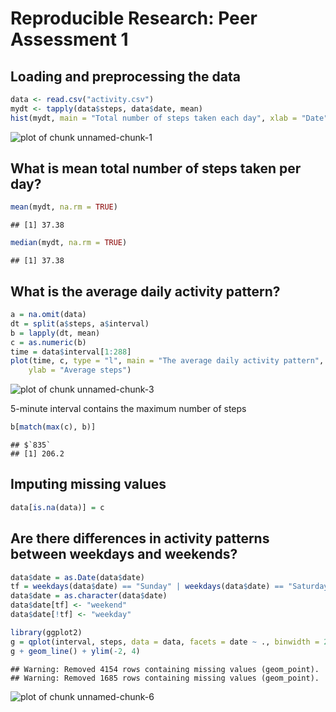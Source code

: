 # Reproducible Research: Peer Assessment 1


## Loading and preprocessing the data

```r
data <- read.csv("activity.csv")
mydt <- tapply(data$steps, data$date, mean)
hist(mydt, main = "Total number of steps taken each day", xlab = "Date", ylab = "Steps")
```

![plot of chunk unnamed-chunk-1](figure/unnamed-chunk-1.png) 


## What is mean total number of steps taken per day?

```r
mean(mydt, na.rm = TRUE)
```

```
## [1] 37.38
```

```r
median(mydt, na.rm = TRUE)
```

```
## [1] 37.38
```


## What is the average daily activity pattern?

```r
a = na.omit(data)
dt = split(a$steps, a$interval)
b = lapply(dt, mean)
c = as.numeric(b)
time = data$interval[1:288]
plot(time, c, type = "l", main = "The average daily activity pattern", xlab = "5 min time interval", 
    ylab = "Average steps")
```

![plot of chunk unnamed-chunk-3](figure/unnamed-chunk-3.png) 

5-minute interval contains the maximum number of steps

```r
b[match(max(c), b)]
```

```
## $`835`
## [1] 206.2
```


## Imputing missing values

```r
data[is.na(data)] = c
```


## Are there differences in activity patterns between weekdays and weekends?

```r
data$date = as.Date(data$date)
tf = weekdays(data$date) == "Sunday" | weekdays(data$date) == "Saturday"
data$date = as.character(data$date)
data$date[tf] <- "weekend"
data$date[!tf] <- "weekday"

library(ggplot2)
g = qplot(interval, steps, data = data, facets = date ~ ., binwidth = 2)
g + geom_line() + ylim(-2, 4)
```

```
## Warning: Removed 4154 rows containing missing values (geom_point).
## Warning: Removed 1685 rows containing missing values (geom_point).
```

![plot of chunk unnamed-chunk-6](figure/unnamed-chunk-6.png) 

